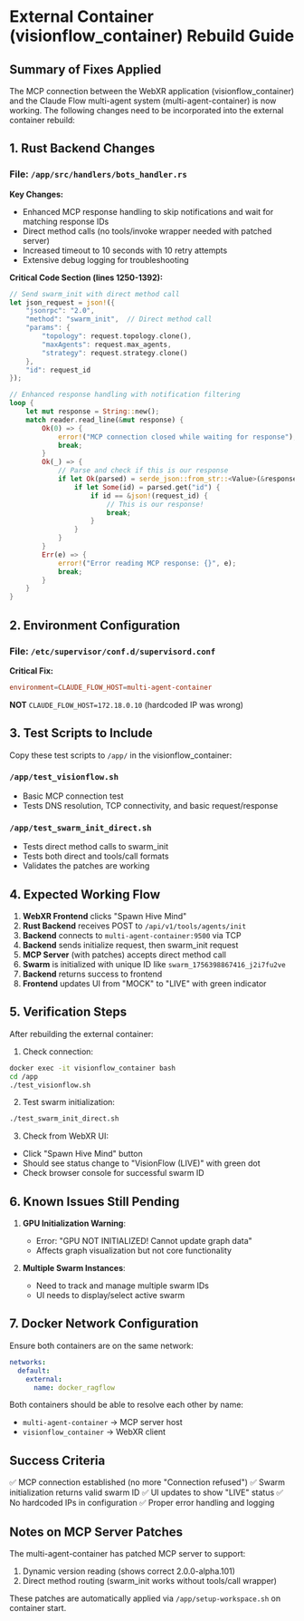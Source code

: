 # External Container (visionflow_container) Rebuild Guide

## Summary of Fixes Applied

The MCP connection between the WebXR application (visionflow_container) and the Claude Flow multi-agent system (multi-agent-container) is now working. The following changes need to be incorporated into the external container rebuild:

## 1. Rust Backend Changes

### File: `/app/src/handlers/bots_handler.rs`

**Key Changes:**
- Enhanced MCP response handling to skip notifications and wait for matching response IDs
- Direct method calls (no tools/invoke wrapper needed with patched server)
- Increased timeout to 10 seconds with 10 retry attempts
- Extensive debug logging for troubleshooting

**Critical Code Section (lines 1250-1392):**
```rust
// Send swarm_init with direct method call
let json_request = json!({
    "jsonrpc": "2.0",
    "method": "swarm_init",  // Direct method call
    "params": {
        "topology": request.topology.clone(),
        "maxAgents": request.max_agents,
        "strategy": request.strategy.clone()
    },
    "id": request_id
});

// Enhanced response handling with notification filtering
loop {
    let mut response = String::new();
    match reader.read_line(&mut response) {
        Ok(0) => {
            error!("MCP connection closed while waiting for response");
            break;
        }
        Ok(_) => {
            // Parse and check if this is our response
            if let Ok(parsed) = serde_json::from_str::<Value>(&response) {
                if let Some(id) = parsed.get("id") {
                    if id == &json!(request_id) {
                        // This is our response!
                        break;
                    }
                }
            }
        }
        Err(e) => {
            error!("Error reading MCP response: {}", e);
            break;
        }
    }
}
```

## 2. Environment Configuration

### File: `/etc/supervisor/conf.d/supervisord.conf`

**Critical Fix:**
```conf
environment=CLAUDE_FLOW_HOST=multi-agent-container
```
**NOT** `CLAUDE_FLOW_HOST=172.18.0.10` (hardcoded IP was wrong)

## 3. Test Scripts to Include

Copy these test scripts to `/app/` in the visionflow_container:

### `/app/test_visionflow.sh`
- Basic MCP connection test
- Tests DNS resolution, TCP connectivity, and basic request/response

### `/app/test_swarm_init_direct.sh`
- Tests direct method calls to swarm_init
- Tests both direct and tools/call formats
- Validates the patches are working

## 4. Expected Working Flow

1. **WebXR Frontend** clicks "Spawn Hive Mind"
2. **Rust Backend** receives POST to `/api/v1/tools/agents/init`
3. **Backend** connects to `multi-agent-container:9500` via TCP
4. **Backend** sends initialize request, then swarm_init request
5. **MCP Server** (with patches) accepts direct method call
6. **Swarm** is initialized with unique ID like `swarm_1756398867416_j2i7fu2ve`
7. **Backend** returns success to frontend
8. **Frontend** updates UI from "MOCK" to "LIVE" with green indicator

## 5. Verification Steps

After rebuilding the external container:

1. Check connection:
```bash
docker exec -it visionflow_container bash
cd /app
./test_visionflow.sh
```

2. Test swarm initialization:
```bash
./test_swarm_init_direct.sh
```

3. Check from WebXR UI:
- Click "Spawn Hive Mind" button
- Should see status change to "VisionFlow (LIVE)" with green dot
- Check browser console for successful swarm ID

## 6. Known Issues Still Pending

1. **GPU Initialization Warning**: 
   - Error: "GPU NOT INITIALIZED! Cannot update graph data"
   - Affects graph visualization but not core functionality

2. **Multiple Swarm Instances**:
   - Need to track and manage multiple swarm IDs
   - UI needs to display/select active swarm

## 7. Docker Network Configuration

Ensure both containers are on the same network:
```yaml
networks:
  default:
    external:
      name: docker_ragflow
```

Both containers should be able to resolve each other by name:
- `multi-agent-container` → MCP server host
- `visionflow_container` → WebXR client

## Success Criteria

✅ MCP connection established (no more "Connection refused")
✅ Swarm initialization returns valid swarm ID
✅ UI updates to show "LIVE" status
✅ No hardcoded IPs in configuration
✅ Proper error handling and logging

## Notes on MCP Server Patches

The multi-agent-container has patched MCP server to support:
1. Dynamic version reading (shows correct 2.0.0-alpha.101)
2. Direct method routing (swarm_init works without tools/call wrapper)

These patches are automatically applied via `/app/setup-workspace.sh` on container start.